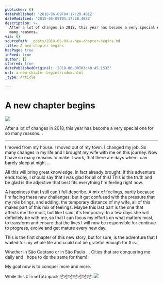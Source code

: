 ```yaml
---
publisher: {}
datePublished: '2018-06-09T04:17:29.481Z'
dateModified: '2018-06-09T04:17:28.468Z'
description: >-
  After a lot of changes in 2018, this year has become a very special one for so
  many reasons…
via: {}
sourcePath: _posts/2018-06-09-a-new-chapter-begins.md
title: A new chapter begins
hasPage: true
inFeed: true
author: []
starred: true
datePublishedOriginal: '2018-06-09T03:40:45.153Z'
url: a-new-chapter-begins/index.html
_type: Article

---
```

# A new chapter begins
![](https://the-grid-user-content.s3-us-west-2.amazonaws.com/5297319a-8563-48d7-8ee2-f23db5ebe582.jpg)

After a lot of changes in 2018, this year has become a very special one for so many reasons...

---

I moved from my house. I moved out of my town. I changed my job. So many changes in my life and I brought my wife with me on this journey. Now I have so many reasons to make it work, that there are days when I can barely sleep at night ...

All this will bring great knowledge, in fact already brought. If this adventure ends today, I should say that I was glad for all of this! This is the truth and be glad is the adjective that best fits everything I'm feeling right now.

A happiness that I still can't full describe. A mix of feelings, partly because I'm facing these new challenges, but it get confused with the pressure that my role brings, and adding, the temporary distance of my wife, all of this makes part of this mix of feelings. Maybe this last part is the one that affects me the most, but like I said, it's temporary. In a few days she will definitely be with me, so that I can focus my efforts on what matters most, to transform and ensure that the lives I will now be responsible for continue to progress, evolve and get mature every new day.

This is the first chapter of this new story, but for sure, is the adventure that I waited for my whole life and could not be grateful enough for this.

Whether in São Caetano or in São Paulo ... Cities that are conquering me daily and I hope to do the same for them!

My goal now is to conquer more and more.

While this \#TimeToUnpack 📦📦📦📦📦📦📦
![](https://the-grid-user-content.s3-us-west-2.amazonaws.com/ab1f0952-0ee8-4f60-bf32-12ca18686980.jpg)